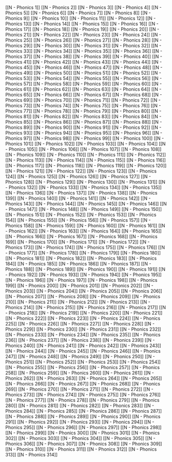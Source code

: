  [[N - Phonics 1]]
[[N - Phonics 2]]
[[N - Phonics 3]]
[[N - Phonics 4]]
[[N - Phonics 5]]
[[N - Phonics 6]]
[[N - Phonics 7]]
[[N - Phonics 8]]
[[N - Phonics 9]]
[[N - Phonics 10]]
[[N - Phonics 11]]
[[N - Phonics 12]]
[[N - Phonics 13]]
[[N - Phonics 14]]
[[N - Phonics 15]]
[[N - Phonics 16]]
[[N - Phonics 17]]
[[N - Phonics 18]]
[[N - Phonics 19]]
[[N - Phonics 20]]
[[N - Phonics 21]]
[[N - Phonics 22]]
[[N - Phonics 23]]
[[N - Phonics 24]]
[[N - Phonics 25]]
[[N - Phonics 26]]
[[N - Phonics 27]]
[[N - Phonics 28]]
[[N - Phonics 29]]
[[N - Phonics 30]]
[[N - Phonics 31]]
[[N - Phonics 32]]
[[N - Phonics 33]]
[[N - Phonics 34]]
[[N - Phonics 35]]
[[N - Phonics 36]]
[[N - Phonics 37]]
[[N - Phonics 38]]
[[N - Phonics 39]]
[[N - Phonics 40]]
[[N - Phonics 41]]
[[N - Phonics 42]]
[[N - Phonics 43]]
[[N - Phonics 44]]
[[N - Phonics 45]]
[[N - Phonics 46]]
[[N - Phonics 47]]
[[N - Phonics 48]]
[[N - Phonics 49]]
[[N - Phonics 50]]
[[N - Phonics 51]]
[[N - Phonics 52]]
[[N - Phonics 53]]
[[N - Phonics 54]]
[[N - Phonics 55]]
[[N - Phonics 56]]
[[N - Phonics 57]]
[[N - Phonics 58]]
[[N - Phonics 59]]
[[N - Phonics 60]]
[[N - Phonics 61]]
[[N - Phonics 62]]
[[N - Phonics 63]]
[[N - Phonics 64]]
[[N - Phonics 65]]
[[N - Phonics 66]]
[[N - Phonics 67]]
[[N - Phonics 68]]
[[N - Phonics 69]]
[[N - Phonics 70]]
[[N - Phonics 71]]
[[N - Phonics 72]]
[[N - Phonics 73]]
[[N - Phonics 74]]
[[N - Phonics 75]]
[[N - Phonics 76]]
[[N - Phonics 77]]
[[N - Phonics 78]]
[[N - Phonics 79]]
[[N - Phonics 80]]
[[N - Phonics 81]]
[[N - Phonics 82]]
[[N - Phonics 83]]
[[N - Phonics 84]]
[[N - Phonics 85]]
[[N - Phonics 86]]
[[N - Phonics 87]]
[[N - Phonics 88]]
[[N - Phonics 89]]
[[N - Phonics 90]]
[[N - Phonics 91]]
[[N - Phonics 92]]
[[N - Phonics 93]]
[[N - Phonics 94]]
[[N - Phonics 95]]
[[N - Phonics 96]]
[[N - Phonics 97]]
[[N - Phonics 98]]
[[N - Phonics 99]]
[[N - Phonics 100]]
[[N - Phonics 101]]
[[N - Phonics 102]]
[[N - Phonics 103]]
[[N - Phonics 104]]
[[N - Phonics 105]]
[[N - Phonics 106]]
[[N - Phonics 107]]
[[N - Phonics 108]]
[[N - Phonics 109]]
[[N - Phonics 110]]
[[N - Phonics 111]]
[[N - Phonics 112]]
[[N - Phonics 113]]
[[N - Phonics 114]]
[[N - Phonics 115]]
[[N - Phonics 116]]
[[N - Phonics 117]]
[[N - Phonics 118]]
[[N - Phonics 119]]
[[N - Phonics 120]]
[[N - Phonics 121]]
[[N - Phonics 122]]
[[N - Phonics 123]]
[[N - Phonics 124]]
[[N - Phonics 125]]
[[N - Phonics 126]]
[[N - Phonics 127]]
[[N - Phonics 128]]
[[N - Phonics 129]]
[[N - Phonics 130]]
[[N - Phonics 131]]
[[N - Phonics 132]]
[[N - Phonics 133]]
[[N - Phonics 134]]
[[N - Phonics 135]]
[[N - Phonics 136]]
[[N - Phonics 137]]
[[N - Phonics 138]]
[[N - Phonics 139]]
[[N - Phonics 140]]
[[N - Phonics 141]]
[[N - Phonics 142]]
[[N - Phonics 143]]
[[N - Phonics 144]]
[[N - Phonics 145]]
[[N - Phonics 146]]
[[N - Phonics 147]]
[[N - Phonics 148]]
[[N - Phonics 149]]
[[N - Phonics 150]]
[[N - Phonics 151]]
[[N - Phonics 152]]
[[N - Phonics 153]]
[[N - Phonics 154]]
[[N - Phonics 155]]
[[N - Phonics 156]]
[[N - Phonics 157]]
[[N - Phonics 158]]
[[N - Phonics 159]]
[[N - Phonics 160]]
[[N - Phonics 161]]
[[N - Phonics 162]]
[[N - Phonics 163]]
[[N - Phonics 164]]
[[N - Phonics 165]]
[[N - Phonics 166]]
[[N - Phonics 167]]
[[N - Phonics 168]]
[[N - Phonics 169]]
[[N - Phonics 170]]
[[N - Phonics 171]]
[[N - Phonics 172]]
[[N - Phonics 173]]
[[N - Phonics 174]]
[[N - Phonics 175]]
[[N - Phonics 176]]
[[N - Phonics 177]]
[[N - Phonics 178]]
[[N - Phonics 179]]
[[N - Phonics 180]]
[[N - Phonics 181]]
[[N - Phonics 182]]
[[N - Phonics 183]]
[[N - Phonics 184]]
[[N - Phonics 185]]
[[N - Phonics 186]]
[[N - Phonics 187]]
[[N - Phonics 188]]
[[N - Phonics 189]]
[[N - Phonics 190]]
[[N - Phonics 191]]
[[N - Phonics 192]]
[[N - Phonics 193]]
[[N - Phonics 194]]
[[N - Phonics 195]]
[[N - Phonics 196]]
[[N - Phonics 197]]
[[N - Phonics 198]]
[[N - Phonics 199]]
[[N - Phonics 200]]
[[N - Phonics 201]]
[[N - Phonics 202]]
[[N - Phonics 203]]
[[N - Phonics 204]]
[[N - Phonics 205]]
[[N - Phonics 206]]
[[N - Phonics 207]]
[[N - Phonics 208]]
[[N - Phonics 209]]
[[N - Phonics 210]]
[[N - Phonics 211]]
[[N - Phonics 212]]
[[N - Phonics 213]]
[[N - Phonics 214]]
[[N - Phonics 215]]
[[N - Phonics 216]]
[[N - Phonics 217]]
[[N - Phonics 218]]
[[N - Phonics 219]]
[[N - Phonics 220]]
[[N - Phonics 221]]
[[N - Phonics 222]]
[[N - Phonics 223]]
[[N - Phonics 224]]
[[N - Phonics 225]]
[[N - Phonics 226]]
[[N - Phonics 227]]
[[N - Phonics 228]]
[[N - Phonics 229]]
[[N - Phonics 230]]
[[N - Phonics 231]]
[[N - Phonics 232]]
[[N - Phonics 233]]
[[N - Phonics 234]]
[[N - Phonics 235]]
[[N - Phonics 236]]
[[N - Phonics 237]]
[[N - Phonics 238]]
[[N - Phonics 239]]
[[N - Phonics 240]]
[[N - Phonics 241]]
[[N - Phonics 242]]
[[N - Phonics 243]]
[[N - Phonics 244]]
[[N - Phonics 245]]
[[N - Phonics 246]]
[[N - Phonics 247]]
[[N - Phonics 248]]
[[N - Phonics 249]]
[[N - Phonics 250]]
[[N - Phonics 251]]
[[N - Phonics 252]]
[[N - Phonics 253]]
[[N - Phonics 254]]
[[N - Phonics 255]]
[[N - Phonics 256]]
[[N - Phonics 257]]
[[N - Phonics 258]]
[[N - Phonics 259]]
[[N - Phonics 260]]
[[N - Phonics 261]]
[[N - Phonics 262]]
[[N - Phonics 263]]
[[N - Phonics 264]]
[[N - Phonics 265]]
[[N - Phonics 266]]
[[N - Phonics 267]]
[[N - Phonics 268]]
[[N - Phonics 269]]
[[N - Phonics 270]]
[[N - Phonics 271]]
[[N - Phonics 272]]
[[N - Phonics 273]]
[[N - Phonics 274]]
[[N - Phonics 275]]
[[N - Phonics 276]]
[[N - Phonics 277]]
[[N - Phonics 278]]
[[N - Phonics 279]]
[[N - Phonics 280]]
[[N - Phonics 281]]
[[N - Phonics 282]]
[[N - Phonics 283]]
[[N - Phonics 284]]
[[N - Phonics 285]]
[[N - Phonics 286]]
[[N - Phonics 287]]
[[N - Phonics 288]]
[[N - Phonics 289]]
[[N - Phonics 290]]
[[N - Phonics 291]]
[[N - Phonics 292]]
[[N - Phonics 293]]
[[N - Phonics 294]]
[[N - Phonics 295]]
[[N - Phonics 296]]
[[N - Phonics 297]]
[[N - Phonics 298]]
[[N - Phonics 299]]
[[N - Phonics 300]]
[[N - Phonics 301]]
[[N - Phonics 302]]
[[N - Phonics 303]]
[[N - Phonics 304]]
[[N - Phonics 305]]
[[N - Phonics 306]]
[[N - Phonics 307]]
[[N - Phonics 308]]
[[N - Phonics 309]]
[[N - Phonics 310]]
[[N - Phonics 311]]
[[N - Phonics 312]]
[[N - Phonics 313]]
[[N - Phonics 314]]